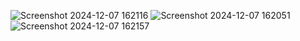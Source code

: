 ![Screenshot 2024-12-07 162116](https://github.com/user-attachments/assets/1cf0f79a-8906-46e4-b94a-c6dfcf4fcebd)
![Screenshot 2024-12-07 162051](https://github.com/user-attachments/assets/43fc2bfa-7821-48e7-a059-a520be6fa79f)
![Screenshot 2024-12-07 162157](https://github.com/user-attachments/assets/d2e25811-17fc-4acc-9ad8-687215687af3)
